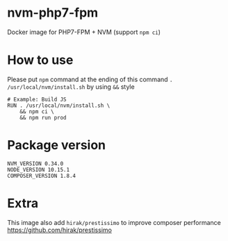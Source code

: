 # nvm-php7-fpm

Docker image for PHP7-FPM + NVM (support `npm ci`)

# How to use

Please put `npm` command at the ending of this command `. /usr/local/nvm/install.sh` by using `&&` style

```SHELL
# Example: Build JS
RUN . /usr/local/nvm/install.sh \
    && npm ci \
    && npm run prod
```

# Package version

```
NVM_VERSION 0.34.0
NODE_VERSION 10.15.1
COMPOSER_VERSION 1.8.4
```

# Extra

This image also add `hirak/prestissimo` to improve composer performance
https://github.com/hirak/prestissimo
